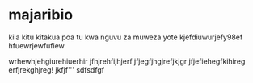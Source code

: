 # majaribio
kila kitu kitakua poa tu kwa nguvu za muweza yote
kjefdiuwurjefy98ef
hfuewrjewfufiew

wrhewhjehgiurehiuerhir
jfhjrehfijhjerf
jfjegfjhgjrefjkjgr
jfjefiehegfkihireg
erfjrekghjreg!
jkfjf'''
sdfsdfgf
